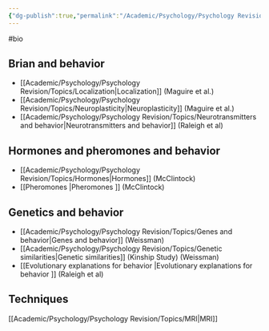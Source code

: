 ```yaml
---
{"dg-publish":true,"permalink":"/Academic/Psychology/Psychology Revision/Topics/Biological Psychology/"}
---
```


#bio
## Brian and behavior 
- [[Academic/Psychology/Psychology Revision/Topics/Localization\|Localization]] (Maguire et al.)
- [[Academic/Psychology/Psychology Revision/Topics/Neuroplasticity\|Neuroplasticity]] (Maguire et al.)
- [[Academic/Psychology/Psychology Revision/Topics/Neurotransmitters and behavior\|Neurotransmitters and behavior]] (Raleigh et al)

## Hormones and pheromones and behavior
- [[Academic/Psychology/Psychology Revision/Topics/Hormones\|Hormones]] (McClintock)
- [[Pheromones \|Pheromones ]] (McClintock)

## Genetics and behavior 
- [[Academic/Psychology/Psychology Revision/Topics/Genes and behavior\|Genes and behavior]] (Weissman)
- [[Academic/Psychology/Psychology Revision/Topics/Genetic similarities\|Genetic similarities]] (Kinship Study) (Weissman)
- [[Evolutionary explanations for behavior \|Evolutionary explanations for behavior ]] (Raleigh et al)

## Techniques
[[Academic/Psychology/Psychology Revision/Topics/MRI\|MRI]] 